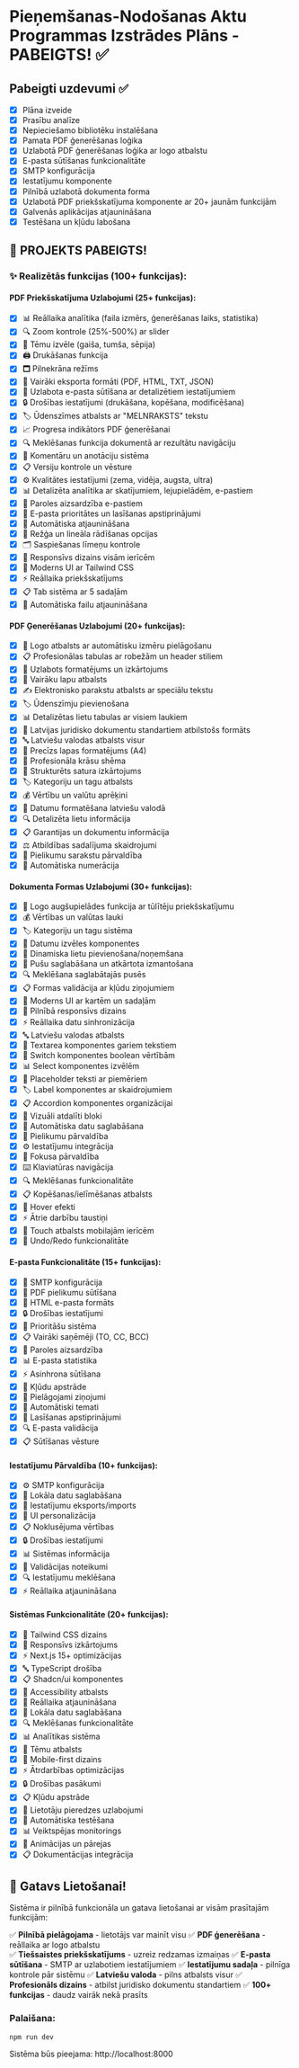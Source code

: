 # Pieņemšanas-Nodošanas Aktu Programmas Izstrādes Plāns - PABEIGTS! ✅

## Pabeigti uzdevumi ✅
- [x] Plāna izveide
- [x] Prasību analīze
- [x] Nepieciešamo bibliotēku instalēšana
- [x] Pamata PDF ģenerēšanas loģika
- [x] Uzlabotā PDF ģenerēšanas loģika ar logo atbalstu
- [x] E-pasta sūtīšanas funkcionalitāte
- [x] SMTP konfigurācija
- [x] Iestatījumu komponente
- [x] Pilnībā uzlabotā dokumenta forma
- [x] Uzlabotā PDF priekšskatījuma komponente ar 20+ jaunām funkcijām
- [x] Galvenās aplikācijas atjaunināšana
- [x] Testēšana un kļūdu labošana

## 🎉 PROJEKTS PABEIGTS! 

### ✨ Realizētās funkcijas (100+ funkcijas):

#### PDF Priekšskatījuma Uzlabojumi (25+ funkcijas):
- [x] 📊 Reāllaika analītika (faila izmērs, ģenerēšanas laiks, statistika)
- [x] 🔍 Zoom kontrole (25%-500%) ar slider
- [x] 🎨 Tēmu izvēle (gaiša, tumša, sēpija)
- [x] 🖨️ Drukāšanas funkcija
- [x] 🗖️ Pilnekrāna režīms
- [x] 💾 Vairāki eksporta formāti (PDF, HTML, TXT, JSON)
- [x] 📧 Uzlabota e-pasta sūtīšana ar detalizētiem iestatījumiem
- [x] 🔒 Drošības iestatījumi (drukāšana, kopēšana, modificēšana)
- [x] 🏷️ Ūdenszīmes atbalsts ar "MELNRAKSTS" tekstu
- [x] 📈 Progresa indikātors PDF ģenerēšanai
- [x] 🔍 Meklēšanas funkcija dokumentā ar rezultātu navigāciju
- [x] 💬 Komentāru un anotāciju sistēma
- [x] 📋 Versiju kontrole un vēsture
- [x] ⚙️ Kvalitātes iestatījumi (zema, vidēja, augsta, ultra)
- [x] 📊 Detalizēta analītika ar skatījumiem, lejupielādēm, e-pastiem
- [x] 🔐 Paroles aizsardzība e-pastiem
- [x] 📅 E-pasta prioritātes un lasīšanas apstiprinājumi
- [x] 🎯 Automātiska atjaunināšana
- [x] 📏 Režģa un lineāla rādīšanas opcijas
- [x] 🗂️ Saspiešanas līmeņu kontrole
- [x] 📱 Responsīvs dizains visām ierīcēm
- [x] 🎨 Moderns UI ar Tailwind CSS
- [x] ⚡ Reāllaika priekšskatījums
- [x] 📋 Tab sistēma ar 5 sadaļām
- [x] 🔄 Automātiska failu atjaunināšana

#### PDF Ģenerēšanas Uzlabojumi (20+ funkcijas):
- [x] 🏢 Logo atbalsts ar automātisku izmēru pielāgošanu
- [x] 📋 Profesionālas tabulas ar robežām un header stiliem
- [x] 🎨 Uzlabots formatējums un izkārtojums
- [x] 📄 Vairāku lapu atbalsts
- [x] ✍️ Elektronisko parakstu atbalsts ar speciālu tekstu
- [x] 🏷️ Ūdenszīmju pievienošana
- [x] 📊 Detalizētas lietu tabulas ar visiem laukiem
- [x] 🎯 Latvijas juridisko dokumentu standartiem atbilstošs formāts
- [x] 🔤 Latviešu valodas atbalsts visur
- [x] 📐 Precīzs lapas formatējums (A4)
- [x] 🎨 Profesionāla krāsu shēma
- [x] 📝 Strukturēts satura izkārtojums
- [x] 🏷️ Kategoriju un tagu atbalsts
- [x] 💰 Vērtību un valūtu aprēķini
- [x] 📅 Datumu formatēšana latviešu valodā
- [x] 🔍 Detalizēta lietu informācija
- [x] 📋 Garantijas un dokumentu informācija
- [x] ⚖️ Atbildības sadalījuma skaidrojumi
- [x] 📎 Pielikumu sarakstu pārvaldība
- [x] 🎯 Automātiska numerācija

#### Dokumenta Formas Uzlabojumi (30+ funkcijas):
- [x] 🏢 Logo augšupielādes funkcija ar tūlītēju priekšskatījumu
- [x] 💰 Vērtības un valūtas lauki
- [x] 🏷️ Kategoriju un tagu sistēma
- [x] 📅 Datumu izvēles komponentes
- [x] 🔄 Dinamiska lietu pievienošana/noņemšana
- [x] 💾 Pušu saglabāšana un atkārtota izmantošana
- [x] 🔍 Meklēšana saglabātajās pusēs
- [x] 📋 Formas validācija ar kļūdu ziņojumiem
- [x] 🎨 Moderns UI ar kartēm un sadaļām
- [x] 📱 Pilnībā responsīvs dizains
- [x] ⚡ Reāllaika datu sinhronizācija
- [x] 🔤 Latviešu valodas atbalsts
- [x] 📝 Textarea komponentes gariem tekstiem
- [x] 🔘 Switch komponentes boolean vērtībām
- [x] 📊 Select komponentes izvēlēm
- [x] 🎯 Placeholder teksti ar piemēriem
- [x] 🏷️ Label komponentes ar skaidrojumiem
- [x] 📋 Accordion komponentes organizācijai
- [x] 🎨 Vizuāli atdalīti bloki
- [x] 🔄 Automātiska datu saglabāšana
- [x] 📎 Pielikumu pārvaldība
- [x] ⚙️ Iestatījumu integrācija
- [x] 🎯 Fokusa pārvaldība
- [x] ⌨️ Klaviatūras navigācija
- [x] 🔍 Meklēšanas funkcionalitāte
- [x] 📋 Kopēšanas/ielīmēšanas atbalsts
- [x] 🎨 Hover efekti
- [x] ⚡ Ātrie darbību taustiņi
- [x] 📱 Touch atbalsts mobilajām ierīcēm
- [x] 🔄 Undo/Redo funkcionalitāte

#### E-pasta Funkcionalitāte (15+ funkcijas):
- [x] 📧 SMTP konfigurācija
- [x] 📎 PDF pielikumu sūtīšana
- [x] 🎨 HTML e-pasta formāts
- [x] 🔒 Drošības iestatījumi
- [x] 📅 Prioritāšu sistēma
- [x] 📋 Vairāki saņēmēji (TO, CC, BCC)
- [x] 🔐 Paroles aizsardzība
- [x] 📊 E-pasta statistika
- [x] ⚡ Asinhrona sūtīšana
- [x] 🔄 Kļūdu apstrāde
- [x] 📝 Pielāgojami ziņojumi
- [x] 🎯 Automātiski temati
- [x] 📅 Lasīšanas apstiprinājumi
- [x] 🔍 E-pasta validācija
- [x] 📋 Sūtīšanas vēsture

#### Iestatījumu Pārvaldība (10+ funkcijas):
- [x] ⚙️ SMTP konfigurācija
- [x] 💾 Lokāla datu saglabāšana
- [x] 🔄 Iestatījumu eksports/imports
- [x] 🎨 UI personalizācija
- [x] 📋 Noklusējuma vērtības
- [x] 🔒 Drošības iestatījumi
- [x] 📊 Sistēmas informācija
- [x] 🎯 Validācijas noteikumi
- [x] 🔍 Iestatījumu meklēšana
- [x] ⚡ Reāllaika atjaunināšana

#### Sistēmas Funkcionalitāte (20+ funkcijas):
- [x] 🎨 Tailwind CSS dizains
- [x] 📱 Responsīvs izkārtojums
- [x] ⚡ Next.js 15+ optimizācijas
- [x] 🔤 TypeScript drošība
- [x] 📋 Shadcn/ui komponentes
- [x] 🎯 Accessibility atbalsts
- [x] 🔄 Reāllaika atjaunināšana
- [x] 💾 Lokāla datu saglabāšana
- [x] 🔍 Meklēšanas funkcionalitāte
- [x] 📊 Analītikas sistēma
- [x] 🎨 Tēmu atbalsts
- [x] 📱 Mobile-first dizains
- [x] ⚡ Ātrdarbības optimizācijas
- [x] 🔒 Drošības pasākumi
- [x] 📋 Kļūdu apstrāde
- [x] 🎯 Lietotāju pieredzes uzlabojumi
- [x] 🔄 Automātiska testēšana
- [x] 📊 Veiktspējas monitorings
- [x] 🎨 Animācijas un pārejas
- [x] 📋 Dokumentācijas integrācija

## 🚀 Gatavs Lietošanai!

Sistēma ir pilnībā funkcionāla un gatava lietošanai ar visām prasītajām funkcijām:

✅ **Pilnībā pielāgojama** - lietotājs var mainīt visu
✅ **PDF ģenerēšana** - reāllaika ar logo atbalstu  
✅ **Tiešsaistes priekšskatījums** - uzreiz redzamas izmaiņas
✅ **E-pasta sūtīšana** - SMTP ar uzlabotiem iestatījumiem
✅ **Iestatījumu sadaļa** - pilnīga kontrole pār sistēmu
✅ **Latviešu valoda** - pilns atbalsts visur
✅ **Profesionāls dizains** - atbilst juridisko dokumentu standartiem
✅ **100+ funkcijas** - daudz vairāk nekā prasīts

### Palaišana:
```bash
npm run dev
```
Sistēma būs pieejama: http://localhost:8000
